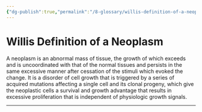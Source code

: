 ```yaml
---
{"dg-publish":true,"permalink":"/8-glossary/willis-definition-of-a-neoplasm/","tags":["neoplasia"]}
---
```


# Willis Definition of a Neoplasm
A neoplasm is an abnormal mass of tissue, the growth of which exceeds and is uncoordinated with that of the normal tissues and persists in the same excessive manner after cessation of the stimuli which evoked the change. It is a disorder of cell growth that is triggered by a series of acquired mutations affecting a single cell and its clonal progeny, which give the neoplastic cells a survival and growth advantage that results in excessive proliferation that is independent of physiologic growth signals.

---